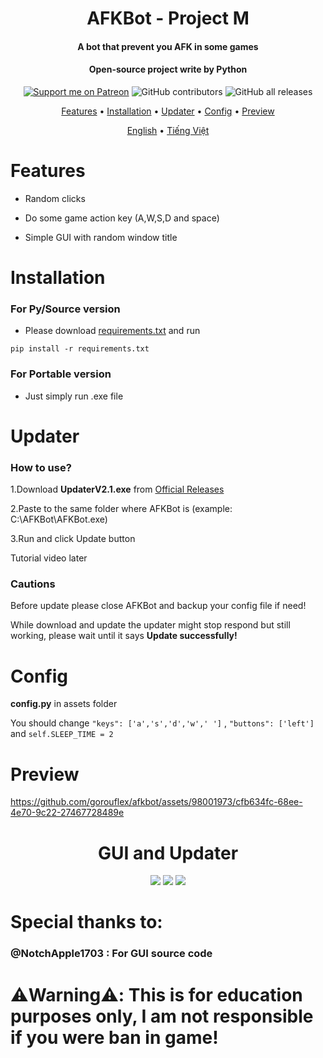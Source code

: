 <h1 align="center">
  AFKBot - Project M
  <br>

 </h1>

<h4 align="center">A bot that prevent you AFK in some games</h4>

<h4 align="center">Open-source project write by Python</h4>

<p align="center">
<a href="https://patreon.com/gorouflex"><img src="https://img.shields.io/endpoint.svg?url=https%3A%2F%2Fshieldsio-patreon.vercel.app%2Fapi%3Fusername%3Dgorouflex%26type%3Dpatrons%26suffix%3Dsponsors&style=flat-square" alt="Support me on Patreon" /></a>
 <img alt="GitHub contributors" src="https://img.shields.io/github/contributors/gorouflex/afkbot?style=flat-square">
<img alt="GitHub all releases" src="https://img.shields.io/github/downloads/gorouflex/afkbot/total?style=flat-square">
  <p align="center">
  <a href="#features">Features</a>
  •
  <a href="#installation">Installation</a>
  •
  <a href="#updater">Updater</a>
  •
  <a href="#config">Config</a>
  •
  <a href="#preview">Preview</a>       
</p>

<div>
<p align="center">
  <a href="https://github.com/gorouflex/afkbot/blob/main/README.md">English</a>
  •
  <a href="https://github.com/gorouflex/afkbot/blob/main/README-vn.md">Tiếng Việt</a>
</p>
</div>

# Features

- Random clicks

- Do some game action key (A,W,S,D and space)

- Simple GUI with random window title

# Installation
### For Py/Source version
- Please download [requirements.txt](https://github.com/gorouflex/afkbot/files/11384655/requirements.txt) and run 
```
pip install -r requirements.txt 
```

### For Portable version 
- Just simply run .exe file

# Updater 
### How to use?
1.Download **UpdaterV2.1.exe** from [Official Releases](https://github.com/gorouflex/afkbot/releases)

2.Paste to the same folder where AFKBot is (example: C:\AFKBot\AFKBot.exe)

3.Run and click Update button

Tutorial video later

### Cautions
Before update please close AFKBot and backup your config file if need!

While download and update the updater might stop respond but still working, please wait until it says **Update successfully!**

# Config
**config.py** in assets folder

You should change ```"keys": ['a','s','d','w',' ']``` , ```"buttons": ['left']``` and ```self.SLEEP_TIME = 2```
# Preview

https://github.com/gorouflex/afkbot/assets/98001973/cfb634fc-68ee-4e70-9c22-27467728489e
        
<p align="center">
<h1 align="center">GUI and Updater</h1>
</p>

<p align="center">          
  <img src="https://github.com/gorouflex/afkbot/assets/98001973/767745d9-df5c-4bb0-926a-8aac8f40b918">
  <img src="https://github.com/gorouflex/afkbot/assets/98001973/c7831c29-41ce-4702-ba2c-4cc25d9830d6">
  <img src="https://github.com/gorouflex/afkbot/assets/98001973/6078d0f7-f74b-4afb-8203-358595411fd7">
</p>

<p align="center">
<h1 align="center"> </h1>
</p>
           

# Special thanks to:

### @NotchApple1703 : For GUI source code

# ⚠️Warning⚠️: This is for education purposes only, I am not responsible if you were ban in game!
